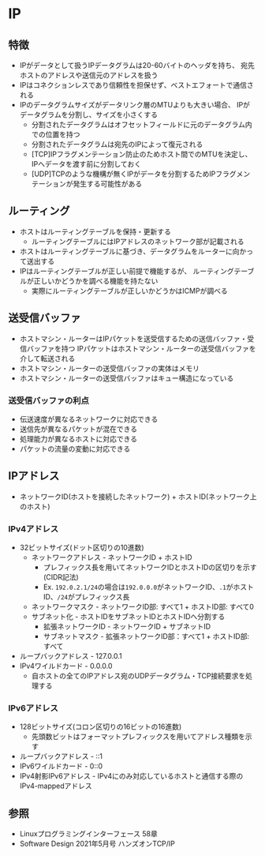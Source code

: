 # IP
## 特徴
- IPがデータとして扱うIPデータグラムは20-60バイトのヘッダを持ち、
  宛先ホストのアドレスや送信元のアドレスを扱う
- IPはコネクションレスであり信頼性を担保せず、ベストエフォートで通信される
- IPのデータグラムサイズがデータリンク層のMTUよりも大きい場合、
  IPがデータグラムを分割し、サイズを小さくする
  - 分割されたデータグラムはオフセットフィールドに元のデータグラム内での位置を持つ
  - 分割されたデータグラムは宛先のIPによって復元される
  - [TCP]IPフラグメンテーション防止のためホスト間でのMTUを決定し、IPへデータを渡す前に分割しておく
  - [UDP]TCPのような機構が無くIPがデータを分割するためIPフラグメンテーションが発生する可能性がある

## ルーティング
- ホストはルーティングテーブルを保持・更新する
  - ルーティングテーブルにはIPアドレスのネットワーク部が記載される
- ホストはルーティングテーブルに基づき、データグラムをルーターに向かって送出する
- IPはルーティングテーブルが正しい前提で機能するが、
  ルーティングテーブルが正しいかどうかを調べる機能を持たない
  - 実際にルーティングテーブルが正しいかどうかはICMPが調べる

## 送受信バッファ
- ホストマシン・ルーターはIPパケットを送受信するための送信バッファ・受信バッファを持つ
  IPパケットはホストマシン・ルーターの送受信バッファを介して転送される
- ホストマシン・ルーターの送受信バッファの実体はメモリ
- ホストマシン・ルーターの送受信バッファはキュー構造になっている

### 送受信バッファの利点
- 伝送速度が異なるネットワークに対応できる
- 送信先が異なるパケットが混在できる
- 処理能力が異なるホストに対応できる
- パケットの流量の変動に対応できる

## IPアドレス
- ネットワークID(ホストを接続したネットワーク) + ホストID(ネットワーク上のホスト)

### IPv4アドレス
- 32ビットサイズ(ドット区切りの10進数)
  - ネットワークアドレス - ネットワークID + ホストID
    - プレフィックス長を用いてネットワークIDとホストIDの区切りを示す(CIDR記法)
    - Ex. `192.0.2.1/24`の場合は`192.0.0.0`がネットワークID、`.1`がホストID、`/24`がプレフィックス長
  - ネットワークマスク - ネットワークID部: すべて1 + ホストID部: すべて0
  - サブネット化 - ホストIDをサブネットIDとホストIDへ分割する
    - 拡張ネットワークID - ネットワークID + サブネットID
    - サブネットマスク - 拡張ネットワークID部：すべて1 + ホストID部: すべて
- ループバックアドレス - 127.0.0.1
- IPv4ワイルドカード - 0.0.0.0
  - 自ホストの全てのIPアドレス宛のUDPデータグラム・TCP接続要求を処理する

### IPv6アドレス
- 128ビットサイズ(コロン区切りの16ビットの16進数)
  - 先頭数ビットはフォーマットプレフィックスを用いてアドレス種類を示す
- ループバックアドレス - ::1
- IPv6ワイルドカード - 0::0
- IPv4射影IPv6アドレス - IPv4にのみ対応しているホストと通信する際のIPv4-mappedアドレス

## 参照
- Linuxプログラミングインターフェース 58章
- Software Design 2021年5月号 ハンズオンTCP/IP
